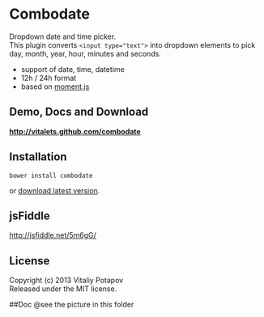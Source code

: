 # Combodate
Dropdown date and time picker.  
This plugin converts `<input type="text">` into dropdown elements to pick day, month, year, hour, minutes and seconds.

* support of date, time, datetime
* 12h / 24h format
* based on [moment.js](http://momentjs.com)


## Demo, Docs and Download
**http://vitalets.github.com/combodate**


## Installation
````
bower install combodate
````
or [download latest version](http://vitalets.github.com/combodate).

## jsFiddle
http://jsfiddle.net/5m6gG/

## License
Copyright (c) 2013 Vitaliy Potapov  
Released under the MIT license.

##Doc
@see the picture in this folder
